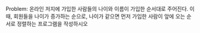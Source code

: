 Problem:
온라인 저지에 가입한 사람들의 나이와 이름이 가입한 순서대로 주어진다.
이때, 회원들을 나이가 증가하는 순으로, 나이가 같으면 먼저 가입한 사람이 앞에 오는 순서로 정렬하는 프로그램을 작성하시오